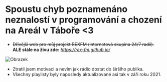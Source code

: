 # Spoustu chyb poznamenáno neznalostí v programování a chození na Areál v Táboře <3

* ~~Dřívější web pro můj projekt REXFM (internetová skupina 24/7 radií).~~  **ALE stále na živu zde:** _https://rex-fm.github.io/_

![Obrazek](https://assets.laut.fm/5d6c050869e043b931bda9f52b5f15c3?t=_120x120)
* Ztratil jsem motivaci a nevím jak rádio dostat do širšího publika.
* Všechny playlisty byly naposledy aktualizované asi tak v září roku 2021.
